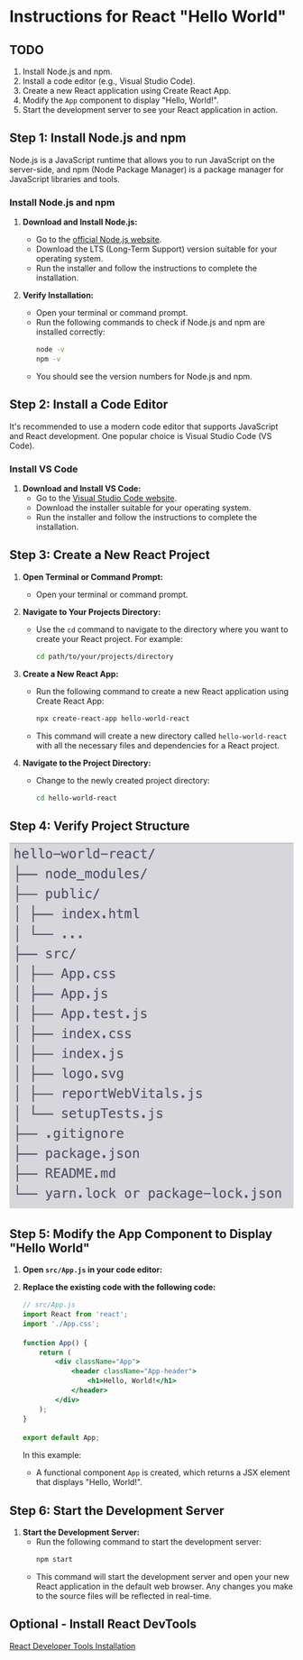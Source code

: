 # Instructions for React "Hello World"

## TODO

1. Install Node.js and npm.
2. Install a code editor (e.g., Visual Studio Code).
3. Create a new React application using Create React App.
4. Modify the `App` component to display "Hello, World!".
5. Start the development server to see your React application in action.

## Step 1: Install Node.js and npm

Node.js is a JavaScript runtime that allows you to run JavaScript on the server-side, and npm (Node Package Manager) is a package manager for JavaScript libraries and tools.

### Install Node.js and npm

1. **Download and Install Node.js:**
   - Go to the [official Node.js website](https://nodejs.org/).
   - Download the LTS (Long-Term Support) version suitable for your operating system.
   - Run the installer and follow the instructions to complete the installation.

2. **Verify Installation:**
   - Open your terminal or command prompt.
   - Run the following commands to check if Node.js and npm are installed correctly:
     ```sh
     node -v
     npm -v
     ```
   - You should see the version numbers for Node.js and npm.

## Step 2: Install a Code Editor

It's recommended to use a modern code editor that supports JavaScript and React development. One popular choice is Visual Studio Code (VS Code).

### Install VS Code

1. **Download and Install VS Code:**
   - Go to the [Visual Studio Code website](https://code.visualstudio.com/).
   - Download the installer suitable for your operating system.
   - Run the installer and follow the instructions to complete the installation.

## Step 3: Create a New React Project

1. **Open Terminal or Command Prompt:**
   - Open your terminal or command prompt.

2. **Navigate to Your Projects Directory:**
   - Use the `cd` command to navigate to the directory where you want to create your React project. For example:
     ```sh
     cd path/to/your/projects/directory
     ```

3. **Create a New React App:**
   - Run the following command to create a new React application using Create React App:
     ```sh
     npx create-react-app hello-world-react
     ```
   - This command will create a new directory called `hello-world-react` with all the necessary files and dependencies for a React project.

4. **Navigate to the Project Directory:**
   - Change to the newly created project directory:
     ```sh
     cd hello-world-react
     ```

## Step 4: Verify Project Structure

![Project Structure](/file-structure.png)

## Step 5: Modify the App Component to Display "Hello World"

1. **Open `src/App.js` in your code editor:**
2. **Replace the existing code with the following code:**

    ```jsx
    // src/App.js
    import React from 'react';
    import './App.css';

    function App() {
        return (
            <div className="App">
                <header className="App-header">
                    <h1>Hello, World!</h1>
                </header>
            </div>
        );
    }

    export default App;
    ```

    In this example:
    - A functional component `App` is created, which returns a JSX element that displays "Hello, World!".

## Step 6: Start the Development Server

1. **Start the Development Server:**
   - Run the following command to start the development server:
     ```sh
     npm start
     ```
   - This command will start the development server and open your new React application in the default web browser. Any changes you make to the source files will be reflected in real-time.

## Optional - Install React DevTools

[React Developer Tools Installation](https://react.dev/learn/react-developer-tools)
